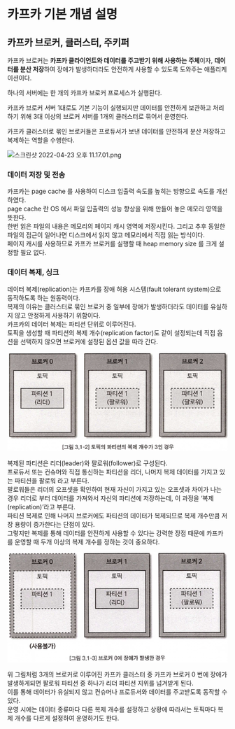 # 카프카 기본 개념 설명

## 카프카 브로커, 클러스터, 주키퍼

카프카 브로커는 **카프카 클라이언트와 데이터를 주고받기 위해 사용하는 주체**이자, **데이터를 분산 저장**하여 장애가 발생하더라도 안전하게 사용할 수 있도록 도와주는 애플리케이션이다.

하나의 서버에는 한 개의 카프카 브로커 프로세스가 실행된다.

카프카 브로커 서버 1대로도 기본 기능이 실행되지만 데이터를 안전하게 보관하고 처리하기 위해 3대 이상의 브로커 서버를 1개의 클러스터로 묶어서 운영한다.

카프카 클러스터로 묶인 브로커들은 프로듀서가 보낸 데이터를 안전하게 분산 저장하고 복제하는 역할을 수행한다.

![스크린샷 2022-04-23 오후 11.17.01.png](https://s3-us-west-2.amazonaws.com/secure.notion-static.com/efd37534-2bc3-45b0-94ea-b8a137bdddec/스크린샷_2022-04-23_오후_11.17.01.png)

### 데이터 저장 및 전송

카프카는 page cache 를 사용하여 디스크 입출력 속도를 높히는 방향으로 속도를 개선하였다.</br>
page cache 란 OS 에서 파일 입출력의 성능 향상을 위해 만들어 놓은 메모리 영역을 뜻한다.</br>
한번 읽은 파일의 내용은 메모리의 페이지 캐시 영역에 저장시킨다. 그리고 추후 동일한 파일의 접근이 일어나면 디스크에서 읽지 않고 메모리에서 직접 읽는 방식이다.</br>
페이지 캐시를 사용하므로 카프카 브로커를 실행할 때 heap memory size 를 크게 설정할 필요 없다.

### 데이터 복제, 싱크

데이터 복제(replication)는 카프카를 장애 허용 시스템(fault tolerant system)으로 동작하도록 하는 원동력이다.</br>
복제의 이유는 클러스터로 묶인 브로커 중 일부에 장애가 발생하더라도 데이터를 유실하지 않고 안정하게 사용하기 위함이다.</br>
카프카의 데이터 복제는 파티션 단위로 이루어진다.</br>
토픽을 생성할 때 파티션의 복제 개수(replication factor)도 같이 설정되는데 직접 옵션을 선택하지 않으면 브로커에 설정된 옵션 값을 따라 간다.</br>

<img src="/img/3.1-2.png" width="1000px;">

복제된 파티션은 리더(leader)와 팔로워(follower)로 구성된다.</br>
프로듀서 또는 컨슈머와 직접 통신하는 파티션을 리더, 나머지 복제 데이터를 가지고 있는 파티션을 팔로워 라고 부른다.</br>
팔로워들은 리더의 오프셋을 확인하여 현재 자신이 가지고 있는 오프셋과 차이가 나는 경우 리더로 부터 데이터를 가져와서 자신의 파티션에 저장하는데, 이 과정을 ‘복제(replication)’라고 부른다.</br>
파티션 복제로 인해 나머지 브로커에도 파티션의 데이터가 복제되므로 복제 개수만큼 저장 용량이 증가한다는 단점이 있다.</br>
그렇지만 복제를 통해 데이터를 안전하게 사용할 수 있다는 강력한 장점 때문에 카프카를 운영할 때 두개 이상의 복제 개수를 정하는 것이 중요하다.</br>

<img src="/img/3.1-3.png" width="1000px;">

위 그림처럼 3개의 브로커로 이루어진 카프카 클러스터 중 카프카 브로커 0 번에 장애가 발생하게되면 팔로워 파티션 중 하나가 리더 파티션 지위를 넘겨받게 된다.</br>
이를 통해 데이터가 유실되지 않고 컨슈머나 프로듀서와 데이터를 주고받도록 동작할 수 있다.</br>
운영 시에는 데이터 종류마다 다른 복제 개수를 설정하고 상황에 따라서는 토픽마다 복제 개수를 다르게 설정하여 운영하기도 한다.</br>
